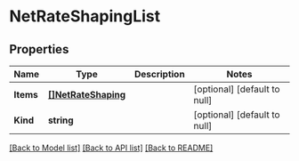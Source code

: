# NetRateShapingList

## Properties
Name | Type | Description | Notes
------------ | ------------- | ------------- | -------------
**Items** | [**[]NetRateShaping**](net_rateShaping.md) |  | [optional] [default to null]
**Kind** | **string** |  | [optional] [default to null]

[[Back to Model list]](../README.md#documentation-for-models) [[Back to API list]](../README.md#documentation-for-api-endpoints) [[Back to README]](../README.md)


